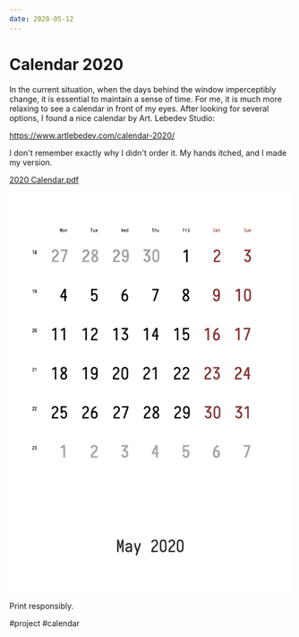 ```yaml
---
date: 2020-05-12
---
```


# Calendar 2020

In the current situation, when the days behind the window imperceptibly change, it is essential to maintain a sense of time.
For me, it is much more relaxing to see a calendar in front of my eyes.
After looking for several options, I found a nice calendar by Art. Lebedev Studio:

https://www.artlebedev.com/calendar-2020/

I don't remember exactly why I didn't order it. My hands itched, and I made my version.

<a href="calendar.pdf">2020 Calendar.pdf</a>

![Кадендарь](calendar.png "Календарь, май 2020")

Print responsibly.

#project #calendar
